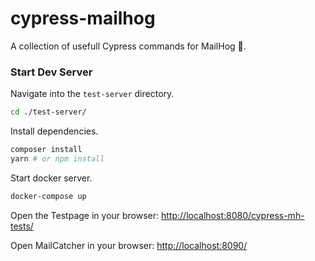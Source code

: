 # cypress-mailhog

A collection of usefull Cypress commands for MailHog 🐗.

### Start Dev Server

Navigate into the `test-server` directory.

```bash
cd ./test-server/
```

Install dependencies.

```bash
composer install
yarn # or npm install
```

Start docker server.

```bash
docker-compose up
```

Open the Testpage in your browser: [http://localhost:8080/cypress-mh-tests/](http://localhost:8080/cypress-mc-tests/)

Open MailCatcher in your browser: [http://localhost:8090/](http://localhost:8090/)